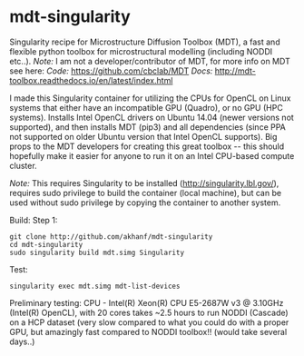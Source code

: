 # mdt-singularity
Singularity recipe for Microstructure Diffusion Toolbox (MDT), a fast and flexible python toolbox for microstructural modelling (including NODDI etc..). *Note:*  I am not a developer/contributor of MDT, for more info on MDT see here:
*Code:* https://github.com/cbclab/MDT
*Docs:* http://mdt-toolbox.readthedocs.io/en/latest/index.html

I made this Singularity container for utilizing the CPUs for OpenCL on Linux systems that either have an incompatible GPU (Quadro), or no GPU (HPC systems). Installs Intel OpenCL drivers on Ubuntu 14.04 (newer versions not supported), and then installs MDT (pip3) and all dependencies (since PPA not supported on older Ubuntu version that Intel OpenCL supports). Big props to the MDT developers for creating this great toolbox -- this should hopefully make it easier for anyone to run it on an Intel CPU-based compute cluster.

*Note:* This requires Singularity to be installed (http://singularity.lbl.gov/), requires sudo privilege to build the container (local machine), but can be used without sudo privilege by copying the container to another system.

Build:
Step 1: 
```
git clone http://github.com/akhanf/mdt-singularity
cd mdt-singularity
sudo singularity build mdt.simg Singularity
```

Test:
```
singularity exec mdt.simg mdt-list-devices
```


Preliminary testing: CPU - Intel(R) Xeon(R) CPU E5-2687W v3 @ 3.10GHz (Intel(R) OpenCL), with 20 cores takes ~2.5 hours to run NODDI (Cascade) on a HCP dataset (very slow compared to what you could do with a proper GPU, but amazingly fast compared to NODDI toolbox!! (would take several days..)

